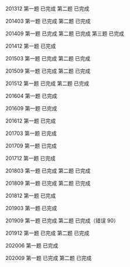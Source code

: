 201312  第一题  已完成
        第二题  已完成

201403  第一题  已完成
        第二题  已完成

201409  第一题  已完成
        第二题  已完成
        第三题  已完成

201412  第一题  已完成

201503  第一题  已完成
        第二题  已完成

201509  第一题  已完成
        第二题  已完成

201512  第一题  已完成
        第二题  已完成

201604  第一题  已完成

201609  第一题  已完成

201612  第一题  已完成

201703  第一题  已完成

201709  第一题  已完成

201712  第一题  已完成

201803  第一题  已完成
        第二题  已完成

201809  第一题  已完成
        第二题  已完成

201812  第一题  已完成

201903  第一题  已完成

201909  第一题  已完成
        第二题  已完成（错误  90）

201912  第一题  已完成
        第二题  已完成

202006  第一题  已完成

202009  第一题  已完成
        第二题  已完成